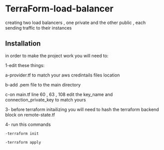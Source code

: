 # TerraForm-load-balancer
creating two load balancers , one private and the other public , each sending traffic to their instances


## Installation

in order to make the project work you will need to:

1-edit these things:

  a-provider.tf to match your aws credintails files location
  
  b-add .pem file to the main directory
  
  c-on main.tf line 60 , 63 , 108 
    edit the key_name and connection_private_key to match yours


3- before terraform initailizing you will need to hash the terraform backend block on remote-state.tf
    
4- run this commands

    -terraform init
    
    -terraform apply



